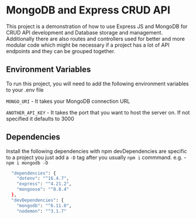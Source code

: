 
# MongoDB and Express CRUD API

This project is a demonstration of how to use Express JS and MongoDB for CRUD API development and Database storage and management. Additionally there are also routes and controllers used for better and more modular code which might be necessary if a project has a lot of API endpoints and they can be grouped together.


## Environment Variables

To run this project, you will need to add the following environment variables to your .env file

`MONGO_URI` - It takes your MongoDB connection URL

`ANOTHER_API_KEY` - It takes the port that you want to host the server on. If not specified it defaults to 3000


## Dependencies

Install the following dependencies with npm
devDependencies are specific to a project you just add a `-D` tag after you usually `npm i` commmand.
e.g. - `npm i mongodb -D`

```bash
  "dependencies": {
    "dotenv": "^16.4.7",
    "express": "^4.21.2",
    "mongoose": "^8.8.4"
  },
  "devDependencies": {
    "mongodb": "^6.11.0",
    "nodemon": "^3.1.7"
```
    